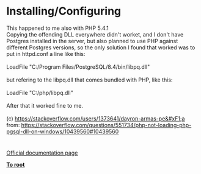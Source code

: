 # Installing/Configuring



This happened to me also with PHP 5.4.1<br>Copying the offending DLL everywhere didn&apos;t worket, and I don&apos;t have Postgres installed in the server, but also planned to use PHP against different Postgres versions, so the only solution I found that worked was to put in httpd.conf a line like this:<br><br>LoadFile "C:/Program Files/PostgreSQL/8.4/bin/libpq.dll" <br><br>but refering to the libpq.dll that comes bundled with PHP, like this:<br><br>LoadFile "C:/php/libpq.dll" <br><br>After that it worked fine to me.<br><br>(c) https://stackoverflow.com/users/1373641/dayron-armas-pe&#xF1;a<br>from: https://stackoverflow.com/questions/551734/php-not-loading-php-pgsql-dll-on-windows/10439560#10439560  

#

[Official documentation page](https://www.php.net/manual/en/pgsql.setup.php)

**[To root](/README.md)**